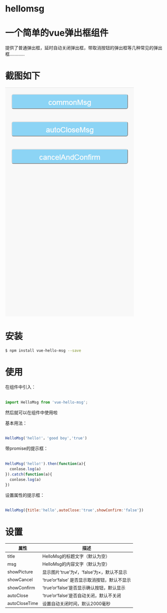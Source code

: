 # hellomsg

# 一个简单的vue弹出框组件
  提供了普通弹出框，延时自动关闭弹出框，带取消按钮的弹出框等几种常见的弹出框…………
# 截图如下
<img src="https://github.com/stmory/vue_hellomsg/blob/master/screenShot/GIF.gif" />


# 安装
```bash
$ npm install vue-hello-msg --save
```

# 使用
在组件中引入：
```JavaScript

import HelloMsg from 'vue-hello-msg';

```
然后就可以在组件中使用啦

基本用法：

```JavaScript

HelloMsg('hello!'，'good boy','true')

```

带promise的提示框：

```JavaScript

HelloMsg('hello!').then(function(a){
  conlose.log(a)
}).catch(function(a){
  conlose.log(a)
})

```

设置属性的提示框：
```JavaScript

HelloMsg({title:'hello',autoClose:'true',showConfirm:'false'})

```


# 设置
| 属性 | 描述 |
| ----- | ----- |
| title | HelloMsg的标题文字（默认为空） |
| msg | HelloMsg的内容文字（默认为空） |
| showPicture | 显示图片‘true’为√，‘false’为×，默认不显示 |
| showCancel | ‘true’or‘false’ 是否显示取消按钮，默认不显示 |
| showConfirm | ‘true’or‘false’是否显示确认按钮，默认显示 |
| autoClose | ‘true’or‘false’是否自动关闭，默认不关闭 |
| autoCloseTime | 设置自动关闭时间，默认2000毫秒 |

